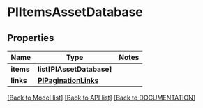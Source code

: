 # PIItemsAssetDatabase

## Properties
Name | Type | Notes
------------ | ------------- | -------------
**items** | **list[PIAssetDatabase]**
**links** | **[**PIPaginationLinks**](../models/PIPaginationLinks.md)**

[[Back to Model list]](../../DOCUMENTATION.md#documentation-for-models) [[Back to API list]](../../DOCUMENTATION.md#documentation-for-api-endpoints) [[Back to DOCUMENTATION]](../../DOCUMENTATION.md)
